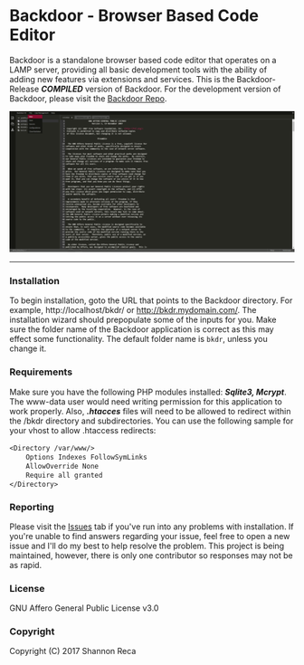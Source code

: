 # Backdoor - Browser Based Code Editor

Backdoor is a standalone browser based code editor that operates on a LAMP server, providing all basic development tools with the ability of adding new features via extensions and services. This is the Backdoor-Release __*COMPILED*__ version of Backdoor. For the development version of Backdoor, please visit the [Backdoor Repo](https://github.com/RecaMedia/Backdoor).

![Backdoor][screenshot]

----

### Installation

To begin installation, goto the URL that points to the Backdoor directory. For example, http://localhost/bkdr/ or http://bkdr.mydomain.com/. The installation wizard should prepopulate some of the inputs for you. Make sure the folder name of the Backdoor application is correct as this may effect some functionality. The default folder name is `bkdr`, unless you change it.

### Requirements

Make sure you have the following PHP modules installed: __*Sqlite3, Mcrypt*__. The www-data user would need writing permission for this application to work properly. Also, __*.htacces*__ files will need to be allowed to redirect within the /bkdr directory and subdirectories. You can use the following sample for your vhost to allow .htaccess redirects:
```
<Directory /var/www/>
	Options Indexes FollowSymLinks
	AllowOverride None
	Require all granted
</Directory>
```

### Reporting

Please visit the [Issues](https://github.com/RecaMedia/Backdoor-Release/issues) tab if you've run into any problems with installation. If you're unable to find answers regarding your issue, feel free to open a new issue and I'll do my best to help resolve the problem. This project is being maintained, however, there is only one contributor so responses may not be as rapid.

### License

GNU Affero General Public License v3.0

### Copyright

Copyright (C) 2017 Shannon Reca

[screenshot]: /screenshot_v2-2.png "Backdoor v2"
